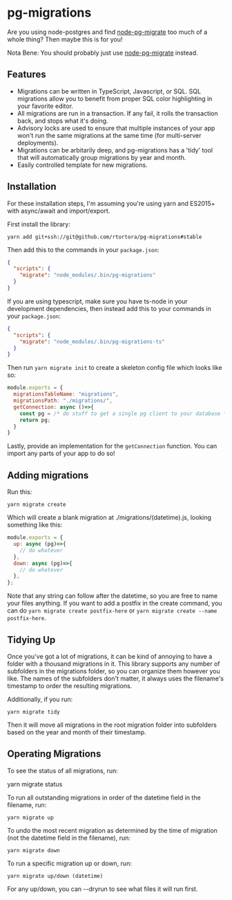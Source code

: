 # pg-migrations

Are you using node-postgres and find [node-pg-migrate](https://github.com/salsita/node-pg-migrate) too much of a whole thing? Then maybe this is for you!

Nota Bene: You should probably just use [node-pg-migrate](https://github.com/salsita/node-pg-migrate) instead.

## Features

* Migrations can be written in TypeScript, Javascript, or SQL. SQL migrations allow you to benefit from proper SQL color highlighting in your favorite editor.
* All migrations are run in a transaction. If any fail, it rolls the transaction back, and stops what it's doing.
* Advisory locks are used to ensure that multiple instances of your app won't run the same migrations at the same time (for multi-server deployments).
* Migrations can be arbitarily deep, and pg-migrations has a 'tidy' tool that will automatically group migrations by year and month.
* Easily controlled template for new migrations.

## Installation

For these installation steps, I'm assuming you're using yarn and ES2015+ with async/await and import/export.

First install the library:

    yarn add git+ssh://git@github.com/rtortora/pg-migrations#stable

Then add this to the commands in your `package.json`:

```json
{
  "scripts": {
    "migrate": "node_modules/.bin/pg-migrations"
  }
}
```

If you are using typescript, make sure you have ts-node in your development dependencies, then instead add this to your commands in your `package.json`:

```json
{
  "scripts": {
    "migrate": "node_modules/.bin/pg-migrations-ts"
  }
}
```

Then run `yarn migrate init` to create a skeleton config file which looks like so:

```js
module.exports = {
  migrationsTableName: "migrations",
  migrationsPath: "./migrations/",
  getConnection: async ()=>{
    const pg = /* do stuff to get a single pg client to your database */
    return pg;
  }
}
```

Lastly, provide an implementation for the `getConnection` function. You can import any parts of your app to do so!

## Adding migrations

Run this:

    yarn migrate create

Which will create a blank migration at ./migrations/(datetime).js, looking something like this:

```js
module.exports = {
  up: async (pg)=>{
    // do whatever
  },
  down: async (pg)=>{
    // do whatever
  },
};
```

Note that any string can follow after the datetime, so you are free to name your files anything. If you want to add a postfix in the create command, you can do `yarn migrate create postfix-here` or `yarn migrate create --name postfix-here`.

## Tidying Up

Once you've got a lot of migrations, it can be kind of annoying to have a folder with a thousand migrations in it. This library supports any number of subfolders in the migrations folder, so you can organize them however you like. The names of the subfolders don't matter, it always uses the filename's timestamp to order the resulting migrations.

Additionally, if you run:

    yarn migrate tidy

Then it will move all migrations in the root migration folder into subfolders based on the year and month of their timestamp.

## Operating Migrations

To see the status of all migrations, run:

   yarn migrate status

To run all outstanding migrations in order of the datetime field in the filename, run:

    yarn migrate up

To undo the most recent migration as determined by the time of migration (not the datetime field in the filename), run:

    yarn migrate down

To run a specific migration up or down, run:

    yarn migrate up/down (datetime)

For any up/down, you can --dryrun to see what files it will run first.

